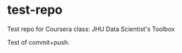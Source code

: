 test-repo
=========

Test repo for Coursera class: JHU Data Scientist's Toolbox

Test of commit+push.

